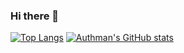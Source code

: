### Hi there 👋

<!--
**aliyuthman/aliyuthman** is a ✨ _special_ ✨ repository because its `README.md` (this file) appears on your GitHub profile.

Here are some ideas to get you started:

- 🔭 I’m currently working on ...
- 🌱 I’m currently learning ...
- 👯 I’m looking to collaborate on ...
- 🤔 I’m looking for help with ...
- 💬 Ask me about ...
- 📫 How to reach me: ...
- 😄 Pronouns: ...
- ⚡ Fun fact: ...
-->

[![Top Langs](https://github-readme-stats.vercel.app/api/top-langs/?username=aliyuthman&layout=compact&hide=python,powershell,batchfile)](https://github.com/anuraghazra/github-readme-stats)
[![Authman's GitHub stats](https://github-readme-stats.vercel.app/api?username=aliyuthman&count_private=true&theme=dark)](https://github.com/aliyuthman/github-readme-stats)
